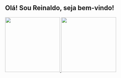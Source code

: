 ## Olá! Sou Reinaldo, seja bem-vindo!

<div>
  
  <a href="https://github.com/reinaldorodrigues">
 
  <img height="180em" src="https://github-readme-stats.vercel.app/api?username=reinaldorodrigues&show_icons=true&theme=dracula&include_all_commits=true&count_private=true&locale=pt-br"/>
  <img height="180em" src="https://github-readme-stats.vercel.app/api/top-langs/?username=reinaldorodrigues&layout=compact&langs_count=7&theme=dracula&locale=pt-br"/>
</div>

<!--
**reinaldorodrigues/reinaldorodrigues** is a ✨ _special_ ✨ repository because its `README.md` (this file) appears on your GitHub profile.

Here are some ideas to get you started:

- 🔭 I’m currently working on ...
- 🌱 I’m currently learning ...
- 👯 I’m looking to collaborate on ...
- 🤔 I’m looking for help with ...
- 💬 Ask me about ...
- 📫 How to reach me: ...
- 😄 Pronouns: ...
- ⚡ Fun fact: ...
-->
